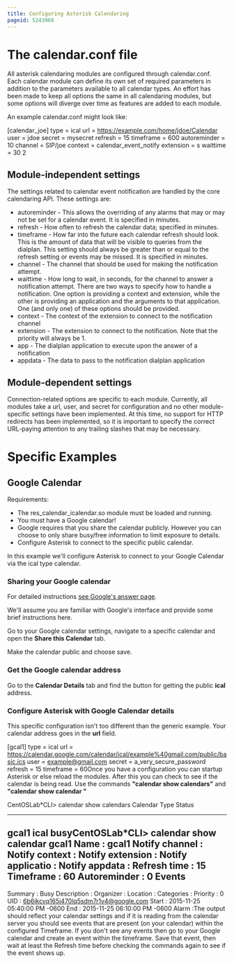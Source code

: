 ```yaml
---
title: Configuring Asterisk Calendaring
pageid: 5243068
---
```


The calendar.conf file
======================

All asterisk calendaring modules are configured through calendar.conf. Each calendar module can define its own set of required parameters in addition to the parameters available to all calendar types. An effort has been made to keep all options the same in all calendaring modules, but some options will diverge over time as features are added to each module.

An example calendar.conf might look like:

[calendar\_joe]
type = ical 
url = https://example.com/home/jdoe/Calendar 
user = jdoe 
secret = mysecret 
refresh = 15 
timeframe = 600 
autoreminder = 10 
channel = SIP/joe 
context = calendar\_event\_notify 
extension = s 
waittime = 30
2

Module-independent settings
---------------------------

The settings related to calendar event notification are handled by the core calendaring API. These settings are:

* autoreminder - This allows the overriding of any alarms that may or may not be set for a calendar event. It is specified in minutes.
* refresh - How often to refresh the calendar data; specified in minutes.
* timeframe - How far into the future each calendar refresh should look. This is the amount of data that will be visible to queries from the dialplan. This setting should always be greater than or equal to the refresh setting or events may be missed. It is specified in minutes.
* channel - The channel that should be used for making the notification attempt.
* waittime - How long to wait, in seconds, for the channel to answer a notification attempt. There are two ways to specify how to handle a notification. One option is providing a context and extension, while the other is providing an application and the arguments to that application. One (and only one) of these options should be provided.
* context - The context of the extension to connect to the notification channel
* extension - The extension to connect to the notification. Note that the priority will always be 1.
* app - The dialplan application to execute upon the answer of a notification
* appdata - The data to pass to the notification dialplan application

Module-dependent settings
-------------------------

Connection-related options are specific to each module. Currently, all modules take a url, user, and secret for configuration and no other module-specific settings have been implemented. At this time, no support for HTTP redirects has been implemented, so it is important to specify the correct URL-paying attention to any trailing slashes that may be necessary.

Specific Examples
=================

Google Calendar
---------------

Requirements:

* The res\_calendar\_icalendar.so module must be loaded and running.
* You must have a Google calendar!
* Google requires that you share the calendar publicly. However you can choose to only share busy/free information to limit exposure to details.
* Configure Asterisk to connect to the specific public calendar.

In this example we'll configure Asterisk to connect to your Google Calendar via the ical type calendar.

### Sharing your Google calendar

For detailed instructions [see Google's answer page](https://support.google.com/calendar/answer/37083).

We'll assume you are familiar with Google's interface and provide some brief instructions here.

Go to your Google calendar settings, navigate to a specific calendar and open the **Share this Calendar** tab.

Make the calendar public and choose save.

### Get the Google calendar address

Go to the **Calendar Details** tab and find the button for getting the public **ical** address.

### Configure Asterisk with Google Calendar details

This specific configuration isn't too different than the generic example. Your calendar address goes in the **url** field.

[gcal1]
type = ical
url = https://calendar.google.com/calendar/ical/example%40gmail.com/public/basic.ics
user = example@gmail.com
secret = a\_very\_secure\_password
refresh = 15
timeframe = 60Once you have a configuration you can startup Asterisk or else reload the modules. After this you can check to see if the calendar is being read. Use the commands **"calendar show calendars"** and **"calendar show calendar <calendar name>"**

CentOSLab\*CLI> calendar show calendars
Calendar Type Status
-------- ---- ------
gcal1 ical busyCentOSLab\*CLI> calendar show calendar gcal1
Name : gcal1
Notify channel :
Notify context :
Notify extension :
Notify applicatio :
Notify appdata :
Refresh time : 15
Timeframe : 60
Autoreminder : 0
Events
------
Summary : Busy
Description :
Organizer :
Location :
Categories :
Priority : 0
UID : 6b6ikcvq165i470lq5sdm7r1v4@google.com
Start : 2015-11-25 05:40:00 PM -0600
End : 2015-11-25 06:10:00 PM -0600
Alarm :The output should reflect your calendar settings and if it is reading from the calendar server you should see events that are present (on your calendar) within the configured Timeframe. If you don't see any events then go to your Google calendar and create an event within the timeframe. Save that event, then wait at least the Refresh time before checking the commands again to see if the event shows up.

